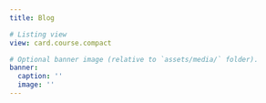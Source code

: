 ```yaml
---
title: Blog

# Listing view
view: card.course.compact

# Optional banner image (relative to `assets/media/` folder).
banner:
  caption: ''
  image: ''
---
```

